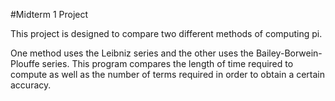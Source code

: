 #Midterm 1 Project

This project is designed to compare two different methods of computing pi.

One method uses the Leibniz series and the other uses the Bailey-Borwein-Plouffe series.
This program compares the length of time required to compute as well as the number of terms
required in order to obtain a certain accuracy.
